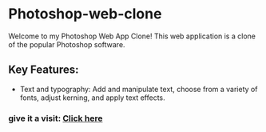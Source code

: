 # Photoshop-web-clone
Welcome to my Photoshop Web App Clone!  This web application is a clone of the popular Photoshop software.
## Key Features:
- Text and typography: Add and manipulate text, choose from a variety of fonts, adjust kerning, and apply text effects.

### give it a visit: [Click here](https://photoshoop.netlify.app/)

